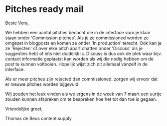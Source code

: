 # Pitches ready mail

Beste Vera,

We hebben een aantal pitches bedacht die in de interface voor je klaar staan onder 'Commission pitches'. Als je ze commissioned worden ze omgezet in blogposts en komen ze onder 'In production' terecht. Ook kan je ze 'Rejecten' of over elke pitch apart chatten onder 'Discuss' als je suggesties hebt of iets niet duidelijk is. Discuss is dus ook de plek waar bijv. contact informatie geplaatst kan worden als wij die nodig hebben om de post te kunnen voltooien. Hopelijk wijst zich dit allemaal vanzelf in de interface.

Als er meer pitches zijn rejected dan commissioned, zorgen wij ervoor dat er nieuwe pitches worden bijgevuld.

Wij zouden het leuk vinden als we ergens in de week van 7 maart een uurtje zouden kunnen afspreken om te bespreken hoe het tot dan toe is gegaan.

Vriendelijke groet,

Thomas de Beus
content.supply
